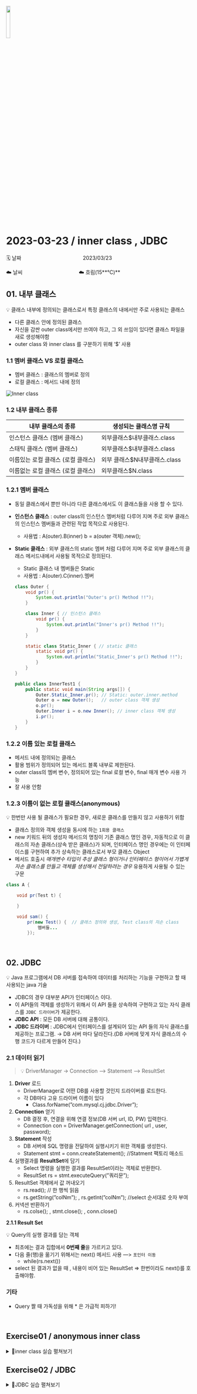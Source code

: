 <img src="https://noticon-static.tammolo.com/dgggcrkxq/image/upload/v1566913897/noticon/xbvewg1m3azbpnrzck1k.png" height="15%" width="15%"> <br/>

# 2023-03-23 / inner class , JDBC

🗓️ 날짜            2023/03/23 

☁️ 날씨           ☁️  흐림(15**°C)**


## **01. 내부 클래스**

💡 클래스 내부에 정의되는 클래스로서 특정 클래스의 내에서만 주로 사용되는 클래스

- 다른 클래스 안에 정의된 클래스
- 자신을 감싼 outer class에서만 쓰여야 하고, 그 외 쓰임이 있다면 클래스 파일을 새로 생성해야함
- outer class 와 inner class 를 구분하기 위해 ‘$’ 사용

### **1.1 멤버 클래스 VS 로컬 클래스**

- 멤버 클래스 : 클래스의 멤버로 정의
- 로컬 클래스 :  메서드 내에 정의

![Inner class](https://user-images.githubusercontent.com/55836020/227394229-8f337006-7bac-4fa4-99c1-7dc615d2a44b.png)


### 1.2 내부 클래스 종류

| 내부 클래스의 종류 | 생성되는 클래스명 규칙 |
| --- | --- |
| 인스턴스 클래스   (멤버 클래스) | 외부클래스$내부클래스.class |
| 스태틱 클래스       (멤버 클래스) | 외부클래스$내부클래스.class |
| 이름있는 로컬 클래스 (로컬 클래스) | 외부 클래스$N내부클래스.class |
| 이름없는 로컬 클래스 (로컬 클래스) | 외부클래스$N.class |

### 1.2.1 멤버 클래스

- 동일 클래스에서 뿐만 아니라 다른 클래스에서도 이 클래스들을 사용 할 수 있다.
- **인스턴스 클래스** : outer class의 인스턴스 멤버처럼 다루어 지며 주로 외부 클래스의 인스턴스 멤버들과 관련된 작업 목적으로 사용된다.
    - 사용법 : A(outer).B(inner) b = a(outer 객체).new();
    
- **Static 클래스** : 외부 클래스의 static 멤버 처럼 다루어 지며 주로 외부 클래스의 클래스 메서드내에서 사용될 목적으로 정의된다.
    - Static  클래스 내 멤버들은 Static
    - 사용법 :  A(outer).C(inner).멤버
    
    ```java
    class Outer {
    	void pr() {
    		System.out.println("Outer's pr() Method !!");
    	}
    
    	class Inner { // 인스턴스 클래스
    		void pr() {
    			System.out.println("Inner's pr() Method !!");
    		}
    	}
    
    	static class Static_Inner { // static 클래스
    		static void pr() {
    			System.out.println("Static_Inner's pr() Method !!");
    		}
    	}
    }
    
    public class InnerTest1 {
    	public static void main(String args[]) {
    		Outer.Static_Inner.pr(); // Static: outer.inner.method
    		Outer o = new Outer();   // outer class 객체 생성
    		o.pr(); 
    		Outer.Inner i = o.new Inner(); // inner class 객체 생성
    		i.pr();
    	}
    }
    ```
    


### 1.2.2 이름 있는 로컬 클래스

- 메서드 내에 정의되는 클래스
- 활용 범위가 정의되어 있는 메서드 블록 내부로 제한된다.
- outer class의 멤버 변수, 정의되어 있는 final 로컬 변수, final 매개 변수 사용 가능
- 잘 사용 안함

### 1.2.3 이름이 없는 로컬 클래스(anonymous)

💡 한번만 사용 될 클래스가 필요한 경우, 새로운 클래스를 만들지 않고 사용하기 위함

- 클래스 정의와 객체 생성을 동시에 하는 `1회용 클래스`
- new 키워드 뒤의 생성자 메서드의 명칭이 기존 클래스 명인 경우, 자동적으로 이 클래스의 자손 클래스(상속 받은 클래스)가 되며, 인터페이스 명인 경우에는 이 인터페이스를  구현하여 추가 상속하는 클래스로서 부모 클래스 Object
- 메서드 호출시 *매개변수 타입이 추상 클래스 형이거나 인터페이스 형이어서 가볍게 자손 클래스를 만들고 객체를 생성해서 전달하려는 경우* 유용하게 사용될 수 있는 구문

```java
class A {

	void pr(Test t) {

	}

	void sam() {
		pr(new Test() {  // 클래스 정의와 생성, Test class의 자손 class
			멤버들...
		});
```
</br>

## 02. JDBC

💡 Java 프로그램에서 DB 서버를 접속하여 데이터를 처리하는 기능을 구현하고 할 때 사용되는 java 기술

- JDBC의 경우 대부분 API가 인터페이스 이다.
- 이 API들의 객체를 생성하기 위해서 이 API 들을 상속하여 구현하고 있는 자식 클래스를 `JDBC 드라이버`가 제공한다.
- **JDBC API** : 모든 DB 서버에 대해 공통이다.
- **JDBC 드라이버** :  JDBC에서 인터페이스를 설계되어 있는 API 들의 자식 클래스를 제공하는 프로그램. → DB 서버 마다 달라진다.(DB 서버에 맞게 자식 클래스의 수행 코드가 다르게 만들어 진다.)

### 2.1 데이터 읽기

> 💡 DriverManager → Connection  —> Statement —> ResultSet
> 
1. **Driver** 로드
    - DriverManager로 어떤 DB를 사용할 것인지 드라이버를 로드한다.
    - 각 DB마다 고유 드라이버 이름이 있다
        - Class.forName(”com.mysql.cj.jdbc.Driver”);
2. **Connection** 얻기
    - DB 결정 후, 연결을 위해 연결 정보(DB 서버 url, ID, PW) 입력한다.
    - Connection con = DriverManager.getConnection( url , user, password);
3. **Statement** 작성
    - DB 서버에 SQL 명령을 전달하여 실행시키기 위한 객체를 생성한다.
    - Statement stmt = conn.createStatement(); //Statment 팩토리 매소드
4. 실행결과를 **ResultSet**에 담기
    - Select 명령을 실행한 결과를 ResultSet이라는 객체로 반환한다.
    - ResultSet rs = stmt.executeQuery(”쿼리문”);
5. ResultSet 객체에서 값 꺼내오기
    - rs.read(); // 한 행씩 읽음
    - rs.getString(”colNm”); , rs.getInt(”colNm”); //select 순서대로 숫자 부여
6. 커넥션 반환하기
    - rs.colse(); , stmt.close(); , conn.close()

**2.1.1 Result Set**

💡 Query의 실행 결과를 담는 객체

- 최초에는 결과 집합에서 **0번째 줄**을 가르키고 있다.
- 다음 줄(행)을 옮기기 위해서는 next() 메서드 사용 —> `포인터 이동`
    - while(rs.next())
- select 된 결과가 없을 때 , 내용이 비어 있는 ResultSet ⇒ 한번이라도 next()를 호출해야함.

### 기타

- Query 짤 때 가독성을 위해 * 은 가급적 피하기!

</br>

## Exercise01 / anonymous inner class

<details>
<summary> 📜inner class 실습 펼쳐보기 </summary>
<div markdown="1">
  
1️⃣ **[실습 1]**
  
소스명 : AnonyInnerLab.java, Book.java

(1) day5 패키지 폴더나 day6 패키지 폴더에 가면 BookTest.java 가 있으며
이중에서 Book 클래스를 public 클래스로 변경하고
생성자와 getBookInfo() 도 public 으로 변경한다.
또한 price 정보를 리턴하는 getter 메서드를 추가한다.

(2) AnonyInnerLab 클래스의 main() 메서드에 구현할 내용

- ArrayList 객체에 Book 객체를 5개 저장한다.(BookTest.java 를 활용해도 됨)
Book 객체들의 정보를 행단위로 출력한다.
Collections.sort(list, Comparator<Book>)
을 호출하여 ArrayList 에 저장된 Book 객체들을 소팅한다.
이 때
Comparator<Book> 객체를 구현하고 생성하여 전달해야 하는데
Comparator<Book> 객체 생성 부분에서 Anonymous Inner 클래스로 해결한다.
compare() 메서드 오버라이딩시 책 가격을 가지고 오름차순이 되도록 구현한다.

```java
public class AnonyInnerLab {

	public static void main(String[] args) {
		ArrayList<Book> bookList = new ArrayList<>();

		bookList.add(new Book("자바의 정석", "남궁성", 27000));
		bookList.add(new Book("챗GPT", "반병현", 11700));
		bookList.add(new Book("스타트 스프링 부트", "남가람", 27000));
		bookList.add(new Book("Doit! 자바프로그래밍", "박은중", 22500));
		bookList.add(new Book());

		for (Book b : bookList) {
			System.out.println(b.getBookInfo());
		}

		Collections.sort(bookList, new Comparator<Book>() {
			public int compare(Book o1, Book o2) {
				return o1.getPrice() - o2.getPrice();
			}
		});

		System.out.println("[소팅 후]");
		for (Book b : bookList) {
			System.out.println(b.getBookInfo());
		}
	}
}
```

</div>
</details>

## Exercise02 / JDBC

<details >
 <summary> 📜JDBC 실습 펼쳐보기</summary>
<div markdown="1">

1️⃣ **[실습 1]**

작성 클래스명 : SelectEmpLab

- main() 메서드에 구현할 내용
1. DB 서버로 접속한다.
2. Random 클래스의 객체를 생성하여 true 와 false 랜덤값을 추출한다.
3. true 이면
emp 테이블에서 모든 직원들의 이름과 월급, 두 개의 컬럼을 추출하여
다음 형식으로 표준 출력한다.
    
    XXX 직원의 월급은 x,xxx달러입니다.
    XXX 직원의 월급은 x,xxx달러입니다.
    XXX 직원의 월급은 xx,xxx달러입니다.
    :
    
1. false 이면
emp 테이블에서 모든 직원들의 이름과 입사 날짜를 입사한지 오래된 순으로 추출하여
다음 형식으로 표준 출력한다.
    
    XXX 직원은 xxxx년 xx월 xx일에 입사하였습니다.
    XXX 직원은 xxxx년 xx월 xx일에 입사하였습니다.
    XXX 직원은 xxxx년 xx월 xx일에 입사하였습니다.
    

```java
public class SelectEmpLab {
	public static void main(String[] args) {
		String url = "jdbc:mysql://localhost:3306/edudb?characterEncoding=UTF-8&serverTimezone=UTC";
		String user = "jdbctest";
		String passwd = "jdbctest";				
		Random random = new Random();

		String sql = "SELECT ENAME, SAL, DATE_FORMAT(HIREDATE, '%Y년 %m월 %d일') HIREDATE FROM EMP ORDER BY HIREDATE ";
		
		try(Connection conn = DriverManager.getConnection(url, user, passwd);
				Statement stmt = conn.createStatement();
				ResultSet rs = stmt.executeQuery(sql)){
			
			if(rs.next()) {
				do {  
					if(random.nextBoolean())System.out.printf("%s 직원의 월급은 %,d달러 입니다.\n",rs.getString("ENAME"), rs.getInt("SAL")) ;
					else System.out.printf("%s 직원은 %s에 입사하였습니다.\n", rs.getString("ENAME"), rs.getString("HIREDATE")); 
				} while (rs.next());
				
			}else {
				System.out.println("데이터가 없습니다.");
			}
			
		}catch(Exception e) {
			System.err.println("오류 발생 : " + e);
		}

	}
}
```

</br>

2️⃣ **[실습 2]**

작성 클래스명 : SelectEmpLab

- main() 메서드에 구현할 내용
1. DB 서버로 접속한다.
2. Random 클래스의 객체를 생성하여 true 와 false 랜덤값을 추출한다.
3. true 이면
emp 테이블에서 모든 직원들의 이름과 월급, 두 개의 컬럼을 추출하여
다음 형식으로 표준 출력한다.
    
    XXX 직원의 월급은 x,xxx달러입니다.
    XXX 직원의 월급은 x,xxx달러입니다.
    XXX 직원의 월급은 xx,xxx달러입니다.
    :
    
1. false 이면
emp 테이블에서 모든 직원들의 이름과 입사 날짜를 입사한지 오래된 순으로 추출하여
다음 형식으로 표준 출력한다.
    
    XXX 직원은 xxxx년 xx월 xx일에 입사하였습니다.
    XXX 직원은 xxxx년 xx월 xx일에 입사하였습니다.
    XXX 직원은 xxxx년 xx월 xx일에 입사하였습니다.
    

작성 클래스명 : CheckEmpLab

1. DB 서버로 접속한다.
2. 검색하려는 직원의 이름을 표준입력 받는다.
3. 해당 직원의 정보를 다음과 같이 출력한다.
(이름 비교시 대소문자 구분 없이 처리하게 한다.)
- 직원이 존재하면
xxx 직원은 근무중입니다.
xxxx년 xx월에 입사했고 현재 xx 번부서에서 근무하고 있습니다.
- 직원이 존재하지 않으면
xxx 직원은 근무하지 않습니다.
1. 계속 검토하려고 하는지 프롬프트하고 종료하거나 2번부터 반복한다.

```java
public class CheckEmpLab {

	public static void main(String[] args)  {
		String url = "jdbc:mysql://localhost:3306/edudb?characterEncoding=UTF-8&serverTimezone=UTC";
		String user = "jdbctest";
		String passwd = "jdbctest";
		String sql =  "SELECT ENAME,DATE_FORMAT(HIREDATE, '%Y년 %m월') HIREDATE, DEPTNO FROM EMP";
		
		
		
		try(Connection conn = DriverManager.getConnection(url, user, passwd);
				Statement stmt = conn.createStatement();
				BufferedReader br = new BufferedReader(new InputStreamReader(System.in));
				ResultSet rs = stmt.executeQuery(sql)){
			
			char check;
			
			while(true) {
				System.out.print("직원 이름 검색 : ");
				String name = br.readLine();
				
				if(rs.next() && rs.getString("ENAME").equals(name)) {
					System.out.println(name + "직원은 근무중입니다.");
					System.out.printf("%s에 입사했고 현재 %d 번부서에서 근무하고 있습니다.\n", rs.getString("HIREDATE"), rs.getInt("DEPTNO"));	
				}else {
					System.out.println(name + " 직원은 근무하지 않습니다.");
				}
	
				System.out.print("\n계속 진행하시겠습니까?(y/n) :  ");
				check =br.readLine().charAt(0);
				
				if(check == 'n') break;
			}	
			System.out.println("종료하였습니다.");
		}catch(Exception e) {
			System.err.println("오류 발생 : " + e);
		}
	}
}
```

</div>
</details>
